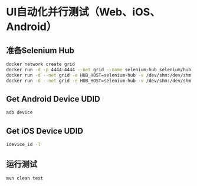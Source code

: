 # UI自动化并行测试（Web、iOS、Android）

## 准备Selenium Hub
```bash
docker network create grid
docker run -d -p 4444:4444 --net grid --name selenium-hub selenium/hub:3.141.59-mercury
docker run -d --net grid -e HUB_HOST=selenium-hub -v /dev/shm:/dev/shm selenium/node-chrome:3.141.59-mercury
docker run -d --net grid -e HUB_HOST=selenium-hub -v /dev/shm:/dev/shm selenium/node-firefox:3.141.59-mercury
```

## Get Android Device UDID
```bash
adb device
```

## Get iOS Device UDID
```bash
idevice_id -l
```

## 运行测试
```bash
mvn clean test
```
